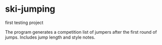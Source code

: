 # ski-jumping
first testing project

The program generates a competition list of jumpers after the first round of jumps.
Includes jump length and style notes.
